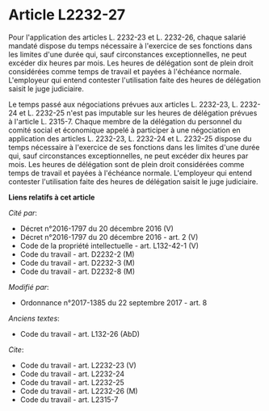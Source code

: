 # Article L2232-27

Pour l'application des articles L. 2232-23 et L. 2232-26, chaque salarié mandaté dispose du temps nécessaire à l'exercice de
ses fonctions dans les limites d'une durée qui, sauf circonstances exceptionnelles, ne peut excéder dix heures par mois. Les
heures de délégation sont de plein droit considérées comme temps de travail et payées à l'échéance normale. L'employeur qui
entend contester l'utilisation faite des heures de délégation saisit le juge judiciaire. 

Le temps passé aux négociations prévues aux articles L. 2232-23, L. 2232-24 et L. 2232-25 n'est pas imputable sur les heures
de délégation prévues à l'article L. 2315-7. Chaque membre de la délégation du personnel du comité social et économique
appelé à participer à une négociation en application des articles L. 2232-23, L. 2232-24 et L. 2232-25 dispose du temps
nécessaire à l'exercice de ses fonctions dans les limites d'une durée qui, sauf circonstances exceptionnelles, ne peut
excéder dix heures par mois. Les heures de délégation sont de plein droit considérées comme temps de travail et payées à
l'échéance normale. L'employeur qui entend contester l'utilisation faite des heures de délégation saisit le juge judiciaire.

**Liens relatifs à cet article**

_Cité par_:

  - Décret n°2016-1797 du 20 décembre 2016 (V)
  - Décret n°2016-1797 du 20 décembre 2016 - art. 2 (V)
  - Code de la propriété intellectuelle - art. L132-42-1 (V)
  - Code du travail - art. D2232-2 (M)
  - Code du travail - art. D2232-3 (M)
  - Code du travail - art. D2232-8 (M)

_Modifié par_:

  - Ordonnance n°2017-1385 du 22 septembre 2017 - art. 8

_Anciens textes_:

  - Code du travail - art. L132-26 (AbD)

_Cite_:

  - Code du travail - art. L2232-23 (V)
  - Code du travail - art. L2232-24
  - Code du travail - art. L2232-25
  - Code du travail - art. L2232-26 (M)
  - Code du travail - art. L2315-7
